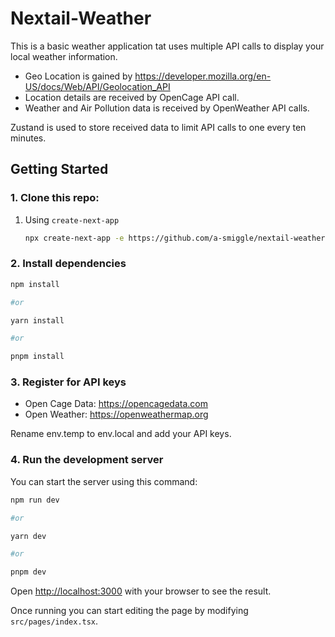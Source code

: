 # Nextail-Weather

This is a basic weather application tat uses multiple API calls to display your local weather information.
- Geo Location is gained by https://developer.mozilla.org/en-US/docs/Web/API/Geolocation_API
- Location details are received by OpenCage API call.
- Weather and Air Pollution data is received by OpenWeather API calls.

Zustand is used to store received data to limit API calls to one every ten minutes.
## Getting Started

### 1. Clone this repo:

1. Using `create-next-app`

   ```bash
   npx create-next-app -e https://github.com/a-smiggle/nextail-weather project-name
   ```

### 2. Install dependencies

```bash
npm install

#or

yarn install

#or

pnpm install
```

### 3. Register for API keys
- Open Cage Data: https://opencagedata.com
- Open Weather: https://openweathermap.org

Rename env.temp to env.local and add your API keys.

### 4. Run the development server

You can start the server using this command:

```bash
npm run dev

#or

yarn dev

#or

pnpm dev
```

Open [http://localhost:3000](http://localhost:3000) with your browser to see the result. 

Once running you can start editing the page by modifying `src/pages/index.tsx`.
